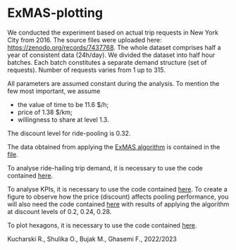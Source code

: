 # ExMAS-plotting

We conducted the experiment based on actual trip requests in New York City from 2016. The source files were uploaded here: https://zenodo.org/records/7437768. 
The whole dataset comprises half a year of consistent data (24h/day). We divided the dataset into half hour batches. Each batch constitutes a separate demand structure (set of requests). Number of requests varies from 1 up to 315.

All parameters are assumed constant during the analysis. To mention the few most important, we assume 
- the value of time to be 11.6 $/h; 
- price of 1.38 $/km; 
- willingness to share at level 1.3. 

The discount level for ride-pooling is 0.32. 

The data obtained from applying the [ExMAS algorithm](https://github.com/RafalKucharskiPK/ExMAS/tree/master/ExMAS) is contained in the [file](https://github.com/OlhaShulikaUJ/ExMAS-plotting/KPI/KPI_resultsNYC.csv).

To analyse ride-hailing trip demand, it is necessary to use the code contained [here](https://github.com/OlhaShulikaUJ/ExMAS-plotting/tree/main/NYC%20DEMAND.ipynb).

To analyse KPIs, it is necessary to use the code contained [here](https://github.com/OlhaShulikaUJ/ExMAS-plotting/tree/main/NYC%20KPI%20DA.ipynb). To create a figure to observe how the price (discount) affects pooling performance, you will also need the code contained [here](https://github.com/OlhaShulikaUJ/ExMAS-plotting/tree/main/df.csv) with results of applying the algorithm at discount levels of 0.2, 0.24, 0.28.

To plot hexagons, it is necessary to use the code contained [here](https://github.com/OlhaShulikaUJ/ExMAS-plotting/tree/main/plot_hexagons.ipynb).

Kucharski R., Shulika O., Bujak M., Ghasemi F., 2022/2023
